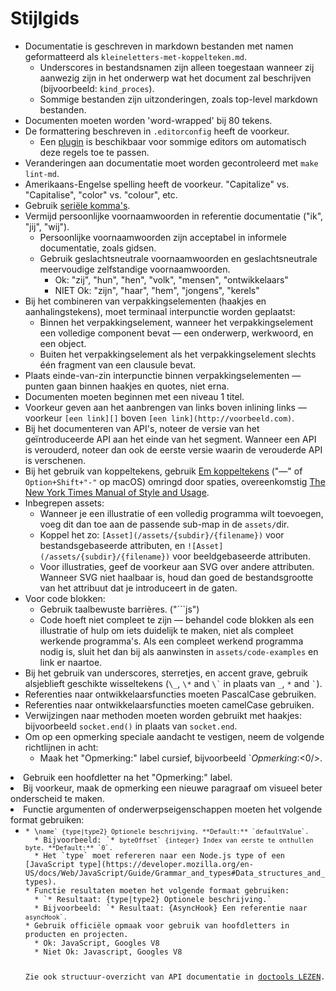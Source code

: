 # Stijlgids

* Documentatie is geschreven in markdown bestanden met namen geformatteerd als `kleineletters-met-koppelteken.md`. 
  * Underscores in bestandsnamen zijn alleen toegestaan wanneer zij aanwezig zijn in het onderwerp wat het document zal beschrijven (bijvoorbeeld: `kind_proces`).
  * Sommige bestanden zijn uitzonderingen, zoals top-level markdown bestanden.
* Documenten moeten worden 'word-wrapped' bij 80 tekens.
* De formattering beschreven in `.editorconfig` heeft de voorkeur. 
  * Een [plugin](http://editorconfig.org/#download) is beschikbaar voor sommige editors om automatisch deze regels toe te passen.
* Veranderingen aan documentatie moet worden gecontroleerd met `make lint-md`.
* Amerikaans-Engelse spelling heeft de voorkeur. "Capitalize" vs. "Capitalise", "color" vs. "colour", etc.
* Gebruik [seriële komma's](https://en.wikipedia.org/wiki/Serial_comma).
* Vermijd persoonlijke voornaamwoorden in referentie documentatie ("ik", "jij", "wij"). 
  * Persoonlijke voornaamwoorden zijn acceptabel in informele documentatie, zoals gidsen.
  * Gebruik geslachtsneutrale voornaamwoorden en geslachtsneutrale meervoudige zelfstandige voornaamwoorden. 
    * Ok: "zij", "hun", "hen", "volk", "mensen", "ontwikkelaars"
    * NIET Ok: "zijn", "haar", "hem", "jongens", "kerels"
* Bij het combineren van verpakkingselementen (haakjes en aanhalingstekens), moet terminaal interpunctie worden geplaatst: 
  * Binnen het verpakkingselement, wanneer het verpakkingselement een volledige component bevat — een onderwerp, werkwoord, en een object.
  * Buiten het verpakkingselement als het verpakkingselement slechts één fragment van een clausule bevat.
* Plaats einde-van-zin interpunctie binnen verpakkingselementen — punten gaan binnen haakjes en quotes, niet erna.
* Documenten moeten beginnen met een niveau 1 titel.
* Voorkeur geven aan het aanbrengen van links boven inlining links — voorkeur `[een link][]` boven `[een link](http://voorbeeld.com)`.
* Bij het documenteren van API's, noteer de versie van het geïntroduceerde API aan het einde van het segment. Wanneer een API is verouderd, noteer dan ook de eerste versie waarin de verouderde API is verschenen.
* Bij het gebruik van koppeltekens, gebruik [Em koppeltekens](https://en.wikipedia.org/wiki/Dash#Em_dash) ("—" of `Option+Shift+"-"` op macOS) omringd door spaties, overeenkomstig [The New York Times Manual of Style and Usage](https://en.wikipedia.org/wiki/The_New_York_Times_Manual_of_Style_and_Usage).
* Inbegrepen assets: 
  * Wanneer je een illustratie of een volledig programma wilt toevoegen, voeg dit dan toe aan de passende sub-map in de `assets/`dir.
  * Koppel het zo: `[Asset](/assets/{subdir}/{filename})` voor bestandsgebaseerde attributen, en `![Asset](/assets/{subdir}/{filename})` voor beeldgebaseerde attributen.
  * Voor illustraties, geef de voorkeur aan SVG over andere attributen. Wanneer SVG niet haalbaar is, houd dan goed de bestandsgrootte van het attribuut dat je introduceert in de gaten.
* Voor code blokken: 
  * Gebruik taalbewuste barrières. ("```js")
  * Code hoeft niet compleet te zijn — behandel code blokken als een illustratie of hulp om iets duidelijk te maken, niet als compleet werkende programma's. Als een compleet werkend programma nodig is, sluit het dan bij als aanwinsten in `assets/code-examples` en link er naartoe.
* Bij het gebruik van underscores, sterretjes, en accent grave, gebruik alsjeblieft geschikte wisseltekens (`\_`, `\*` and `` \` `` in plaats van `_`, `*` and `` ` ``).
* Referenties naar ontwikkelaarsfuncties moeten PascalCase gebruiken.
* Referenties naar ontwikkelaarsfuncties moeten camelCase gebruiken.
* Verwijzingen naar methoden moeten worden gebruikt met haakjes: bijvoorbeeld `socket.end()` in plaats van `socket.end`.
* Om op een opmerking speciale aandacht te vestigen, neem de volgende richtlijnen in acht: 
  * Maak het "Opmerking:" label cursief, bijvoorbeeld `*Opmerking*:<0/>.</li>
<li>Gebruik een hoofdletter na het "Opmerking:" label.</li>
<li>Bij voorkeur, maak de opmerking een nieuwe paragraaf om visueel beter onderscheid te maken.</li>
</ul></li>
<li>Functie argumenten of onderwerpseigenschappen moeten het volgende format gebruiken:

<ul>
<li><code>* \<code>name` {type|type2} Optionele beschrijving. **Default:** `defaultValue`.</code>
  * Bijvoorbeeld: `* <code>byteOffset` {integer} Index van eerste te onthullen byte. **Default:** `0`.</code>
  * Het `type` moet refereren naar een Node.js type of een [JavaScript type](https://developer.mozilla.org/en-US/docs/Web/JavaScript/Guide/Grammar_and_types#Data_structures_and_types).
* Functie resultaten moeten het volgende formaat gebruiken: 
  * `* Resultaat: {type|type2} Optionele beschrijving.`
  * Bijvoorbeeld: `* Resultaat: {AsyncHook} Een referentie naar <code>asyncHook`.</code>
* Gebruik officiële opmaak voor gebruik van hoofdletters in producten en projecten. 
  * Ok: JavaScript, Googles V8
  * Niet Ok: Javascript, Googles V8

Zie ook structuur-overzicht van API documentatie in [doctools LEZEN](../tools/doc/README.md).